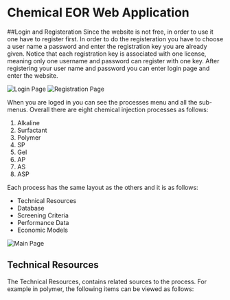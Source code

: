 # Chemical EOR Web Application


##Login and Registeration
Since the website is not free, in order to use it one have to register first. In order to do the registeration you have to choose a user name a password and enter the registration key you are already given. Notice that each registration key is associated with one license, meaning only one username and password can register with one key.  After registering your user name and password you can enter login page and enter the website. 



![Login Page](https://github.com/maederayati/Test/blob/master/login.jpg)
![Registration Page](https://github.com/maederayati/Test/blob/master/register.jpg)

When you are loged in you can see the processes menu and all the sub-menus. Overall there are eight chemical injection processes as follows:
1. Alkaline
2. Surfactant
3. Polymer
4. SP
5. Gel
6. AP
7. AS
8. ASP


Each process has  the same layout as the others and it is as follows:
* Technical Resources
* Database
* Screening Criteria
* Performance Data
* Economic Models

![Main Page](https://github.com/maederayati/Test/blob/master/main.jpg)



## Technical Resources

The Technical Resources,  contains related sources to the process. For example in polymer, the following items can be viewed as follows:



